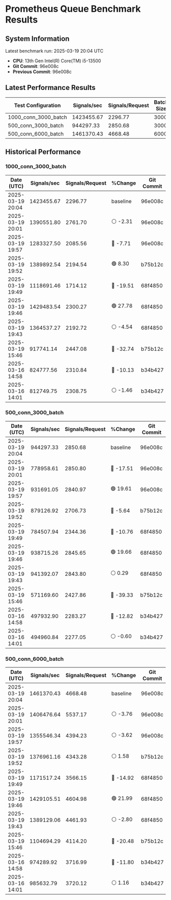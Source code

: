 # Prometheus Queue Benchmark Results

## System Information
Latest benchmark run: 2025-03-19 20:04 UTC

- **CPU**: 13th Gen Intel(R) Core(TM) i5-13500
- **Git Commit**: 96e008c
- **Previous Commit**: 96e008c

## Latest Performance Results

| Test Configuration | Signals/sec | Signals/Request | Batch Size | Connections |
|-------------------|------------|-----------------|------------|-------------|
| 1000_conn_3000_batch | 1423455.67 | 2296.77 | 3000 | 1000 |
| 500_conn_3000_batch | 944297.33 | 2850.68 | 3000 | 500 |
| 500_conn_6000_batch | 1461370.43 | 4668.48 | 6000 | 500 |

## Historical Performance

### 1000_conn_3000_batch

| Date (UTC) | Signals/sec | Signals/Request | %Change | Git Commit |
|------------|------------|-----------------|----------|------------|
| 2025-03-19 20:04 | 1423455.67 | 2296.77 | baseline | 96e008c |
| 2025-03-19 20:01 | 1390551.80 | 2761.70 | ⚪ -2.31 | 96e008c |
| 2025-03-19 19:57 | 1283327.50 | 2085.56 | 🔴 -7.71 | 96e008c |
| 2025-03-19 19:52 | 1389892.54 | 2194.54 | 🟢 8.30 | b75b12c |
| 2025-03-19 19:49 | 1118691.46 | 1714.12 | 🔴 -19.51 | 68f4850 |
| 2025-03-19 19:46 | 1429483.54 | 2300.27 | 🟢 27.78 | 68f4850 |
| 2025-03-19 19:43 | 1364537.27 | 2192.72 | ⚪ -4.54 | 68f4850 |
| 2025-03-19 15:46 | 917741.14 | 2447.08 | 🔴 -32.74 | b75b12c |
| 2025-03-16 14:58 | 824777.56 | 2310.84 | 🔴 -10.13 | b34b427 |
| 2025-03-16 14:01 | 812749.75 | 2308.75 | ⚪ -1.46 | b34b427 |
### 500_conn_3000_batch

| Date (UTC) | Signals/sec | Signals/Request | %Change | Git Commit |
|------------|------------|-----------------|----------|------------|
| 2025-03-19 20:04 | 944297.33 | 2850.68 | baseline | 96e008c |
| 2025-03-19 20:01 | 778958.61 | 2850.80 | 🔴 -17.51 | 96e008c |
| 2025-03-19 19:57 | 931691.05 | 2840.97 | 🟢 19.61 | 96e008c |
| 2025-03-19 19:52 | 879126.92 | 2706.73 | 🔴 -5.64 | b75b12c |
| 2025-03-19 19:49 | 784507.94 | 2344.36 | 🔴 -10.76 | 68f4850 |
| 2025-03-19 19:46 | 938715.26 | 2845.65 | 🟢 19.66 | 68f4850 |
| 2025-03-19 19:43 | 941392.07 | 2843.80 | ⚪ 0.29 | 68f4850 |
| 2025-03-19 15:46 | 571169.60 | 2427.86 | 🔴 -39.33 | b75b12c |
| 2025-03-16 14:58 | 497932.90 | 2283.27 | 🔴 -12.82 | b34b427 |
| 2025-03-16 14:01 | 494960.84 | 2277.05 | ⚪ -0.60 | b34b427 |
### 500_conn_6000_batch

| Date (UTC) | Signals/sec | Signals/Request | %Change | Git Commit |
|------------|------------|-----------------|----------|------------|
| 2025-03-19 20:04 | 1461370.43 | 4668.48 | baseline | 96e008c |
| 2025-03-19 20:01 | 1406476.64 | 5537.17 | ⚪ -3.76 | 96e008c |
| 2025-03-19 19:57 | 1355546.34 | 4394.23 | ⚪ -3.62 | 96e008c |
| 2025-03-19 19:52 | 1376961.16 | 4343.28 | ⚪ 1.58 | b75b12c |
| 2025-03-19 19:49 | 1171517.24 | 3566.15 | 🔴 -14.92 | 68f4850 |
| 2025-03-19 19:46 | 1429105.51 | 4604.98 | 🟢 21.99 | 68f4850 |
| 2025-03-19 19:43 | 1389129.06 | 4461.93 | ⚪ -2.80 | 68f4850 |
| 2025-03-19 15:46 | 1104694.29 | 4114.20 | 🔴 -20.48 | b75b12c |
| 2025-03-16 14:58 | 974289.92 | 3716.99 | 🔴 -11.80 | b34b427 |
| 2025-03-16 14:01 | 985632.79 | 3720.12 | ⚪ 1.16 | b34b427 |
